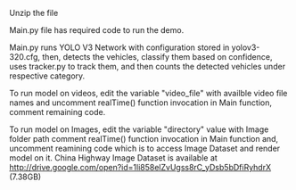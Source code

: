 Unzip the file

Main.py file has required code to run the demo. 

Main.py runs YOLO V3 Network with configuration stored in yolov3-320.cfg,
then, detects the vehicles, classify them based on confidence, 
uses tracker.py to track them, and then counts the detected vehicles under
respective category.

To run model on videos, edit the variable "video_file" with availble 
  video file names and uncomment realTime() function invocation in Main function, comment remaining code.

To run model on Images, edit the variable "directory" value with Image folder
  path comment realTime() function invocation in Main function and, uncomment
  reamining code which is to access Image Dataset and render model on it.
  China Highway Image Dataset is available at http://drive.google.com/open?id=1li858elZvUgss8rC_yDsb5bDfiRyhdrX (7.38GB)
